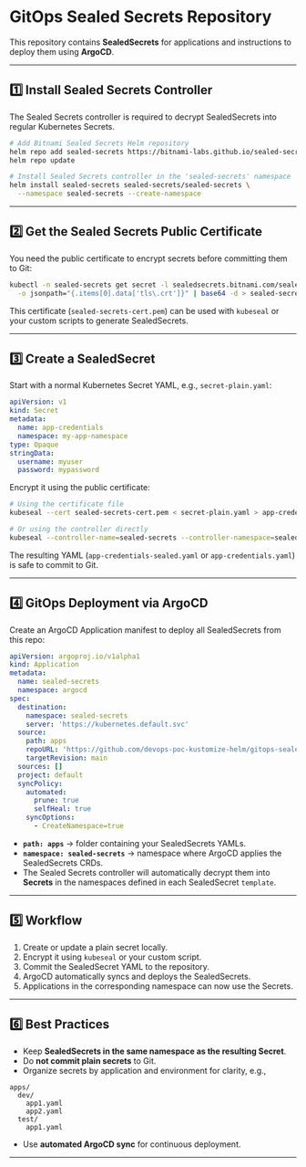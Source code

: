 
# GitOps Sealed Secrets Repository

This repository contains **SealedSecrets** for applications and instructions to deploy them using **ArgoCD**.

---

## 1️⃣ Install Sealed Secrets Controller

The Sealed Secrets controller is required to decrypt SealedSecrets into regular Kubernetes Secrets.

```bash
# Add Bitnami Sealed Secrets Helm repository
helm repo add sealed-secrets https://bitnami-labs.github.io/sealed-secrets
helm repo update

# Install Sealed Secrets controller in the 'sealed-secrets' namespace
helm install sealed-secrets sealed-secrets/sealed-secrets \
  --namespace sealed-secrets --create-namespace
````

---

## 2️⃣ Get the Sealed Secrets Public Certificate

You need the public certificate to encrypt secrets before committing them to Git:

```bash
kubectl -n sealed-secrets get secret -l sealedsecrets.bitnami.com/sealed-secrets-key \
  -o jsonpath="{.items[0].data['tls\.crt']}" | base64 -d > sealed-secrets-cert.pem
```

This certificate (`sealed-secrets-cert.pem`) can be used with `kubeseal` or your custom scripts to generate SealedSecrets.

---

## 3️⃣ Create a SealedSecret

Start with a normal Kubernetes Secret YAML, e.g., `secret-plain.yaml`:

```yaml
apiVersion: v1
kind: Secret
metadata:
  name: app-credentials
  namespace: my-app-namespace
type: Opaque
stringData:
  username: myuser
  password: mypassword
```

Encrypt it using the public certificate:

```bash
# Using the certificate file
kubeseal --cert sealed-secrets-cert.pem < secret-plain.yaml > app-credentials-sealed.yaml

# Or using the controller directly
kubeseal --controller-name=sealed-secrets --controller-namespace=sealed-secrets --format=yaml < secret-plain.yaml > app-credentials.yaml
```

The resulting YAML (`app-credentials-sealed.yaml` or `app-credentials.yaml`) is safe to commit to Git.

---

## 4️⃣ GitOps Deployment via ArgoCD

Create an ArgoCD Application manifest to deploy all SealedSecrets from this repo:

```yaml
apiVersion: argoproj.io/v1alpha1
kind: Application
metadata:
  name: sealed-secrets
  namespace: argocd
spec:
  destination:
    namespace: sealed-secrets
    server: 'https://kubernetes.default.svc'
  source:
    path: apps
    repoURL: 'https://github.com/devops-poc-kustomize-helm/gitops-sealed-secrets.git'
    targetRevision: main
  sources: []
  project: default
  syncPolicy:
    automated:
      prune: true
      selfHeal: true
    syncOptions:
      - CreateNamespace=true
```

* **`path: apps`** → folder containing your SealedSecrets YAMLs.
* **`namespace: sealed-secrets`** → namespace where ArgoCD applies the SealedSecrets CRDs.
* The Sealed Secrets controller will automatically decrypt them into **Secrets** in the namespaces defined in each SealedSecret `template`.

---

## 5️⃣ Workflow

1. Create or update a plain secret locally.
2. Encrypt it using `kubeseal` or your custom script.
3. Commit the SealedSecret YAML to the repository.
4. ArgoCD automatically syncs and deploys the SealedSecrets.
5. Applications in the corresponding namespace can now use the Secrets.

---

## 6️⃣ Best Practices

* Keep **SealedSecrets in the same namespace as the resulting Secret**.
* Do **not commit plain secrets** to Git.
* Organize secrets by application and environment for clarity, e.g.,

```
apps/
  dev/
    app1.yaml
    app2.yaml
  test/
    app1.yaml
```

* Use **automated ArgoCD sync** for continuous deployment.

---

